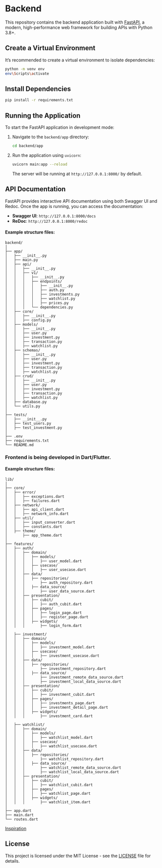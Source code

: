# Backend

This repository contains the backend application built with [FastAPI](https://fastapi.tiangolo.com/), a modern, high-performance web framework for building APIs with Python 3.8+.


## Create a Virtual Environment

It’s recommended to create a virtual environment to isolate dependencies:

```bash
python -m venv env
env\Scripts\activate  
```

## Install Dependencies

```bash
pip install -r requirements.txt
```

## Running the Application

To start the FastAPI application in development mode:

1. Navigate to the `backend/app` directory:

   ```bash
   cd backend/app
   ```

2. Run the application using `uvicorn`:

   ```bash
   uvicorn main:app --reload
   ```

   The server will be running at `http://127.0.0.1:8000/` by default.

## API Documentation

FastAPI provides interactive API documentation using both Swagger UI and Redoc. Once the app is running, you can access the documentation:

- **Swagger UI**: `http://127.0.0.1:8000/docs`
- **ReDoc**: `http://127.0.0.1:8000/redoc`

#### Example structure files:
```
backend/
│
├── app/
│   ├── __init__.py
│   ├── main.py
│   ├── api/
│   │   ├── __init__.py
│   │   ├── v1/
│   │   │   ├── __init__.py
│   │   │   ├── endpoints/
│   │   │   │   ├── __init__.py
│   │   │   │   ├── auth.py
│   │   │   │   ├── investments.py
│   │   │   │   ├── watchlist.py
│   │   │   │   ├── prices.py
│   │   │   └── dependencies.py
│   ├── core/
│   │   ├── __init__.py
│   │   ├── config.py
│   ├── models/
│   │   ├── __init__.py
│   │   ├── user.py
│   │   ├── investment.py
│   │   ├── transaction.py
│   │   ├── watchlist.py
│   ├── schemas/
│   │   ├── __init__.py
│   │   ├── user.py
│   │   ├── investment.py
│   │   ├── transaction.py
│   │   ├── watchlist.py
│   ├── crud/
│   │   ├── __init__.py
│   │   ├── user.py
│   │   ├── investment.py
│   │   ├── transaction.py
│   │   ├── watchlist.py
│   ├── database.py
│   └── utils.py
│
├── tests/
│   ├── __init__.py
│   ├── test_users.py
│   ├── test_investment.py
│
├── .env
├── requirements.txt
└── README.md
```

### Frontend is being developed in Dart/Flutter.

#### Example structure files:
```
lib/
│
├── core/
│   ├── error/
│   │   ├── exceptions.dart
│   │   ├── failures.dart
│   ├── network/
│   │   ├── api_client.dart
│   │   ├── network_info.dart
│   ├── util/
│   │   ├── input_converter.dart
│   │   ├── constants.dart
│   ├── theme/
│       ├── app_theme.dart
│
├── features/
│   ├── auth/
│   │   ├── domain/
│   │   │   ├── models/
│   │   │   │   ├── user_model.dart
│   │   │   ├── usecase/
│   │   │   │   ├── user_usecase.dart
│   │   ├── data/
│   │   │   ├── repositories/
│   │   │       ├── auth_repository.dart
│   │   │   ├── data_source/
│   │   │       ├── user_data_source.dart
│   │   ├── presentation/
│   │   │   ├── cubit/
│   │   │   │   ├── auth_cubit.dart
│   │   │   ├── pages/
│   │   │   │   ├── login_page.dart
│   │   │   │   ├── register_page.dart
│   │   │   ├── widgets/
│   │   │       ├── login_form.dart
│
│   ├── investment/
│   │   ├── domain/
│   │   │   ├── models/
│   │   │   │   ├── investment_model.dart
│   │   │   ├── usecase/
│   │   │   │   ├── investment_usecase.dart
│   │   ├── data/
│   │   │   ├── repositories/
│   │   │       ├── investment_repository.dart
│   │   │   ├── data_source/
│   │   │       ├── investment_remote_data_source.dart
│   │   │       ├── investment_local_data_source.dart
│   │   ├── presentation/
│   │   │   ├── cubit/
│   │   │   │   ├── investment_cubit.dart
│   │   │   ├── pages/
│   │   │   │   ├── investments_page.dart
│   │   │   │   ├── investment_detail_page.dart
│   │   │   ├── widgets/
│   │   │       ├── investment_card.dart
│
│   ├── watchlist/
│   │   ├── domain/
│   │   │   ├── models/
│   │   │   │   ├── watchlist_model.dart
│   │   │   ├── usecase/
│   │   │   │   ├── watchlist_usecase.dart
│   │   ├── data/
│   │   │   ├── repositories/
│   │   │       ├── watchlist_repository.dart
│   │   │   ├── data_source/
│   │   │       ├── watchlist_remote_data_source.dart
│   │   │       ├── watchlist_local_data_source.dart
│   │   ├── presentation/
│   │   │   ├── cubit/
│   │   │   │   ├── watchlist_cubit.dart
│   │   │   ├── pages/
│   │   │   │   ├── watchlist_page.dart
│   │   │   ├── widgets/
│   │   │       ├── watchlist_item.dart
│
├── app.dart
├── main.dart
└── routes.dart
```
[Inspiration](https://chatgpt.com/share/66e885c3-27a0-8005-9d90-84dc21ff4572)

## License

This project is licensed under the MIT License - see the [LICENSE](LICENSE) file for details.
